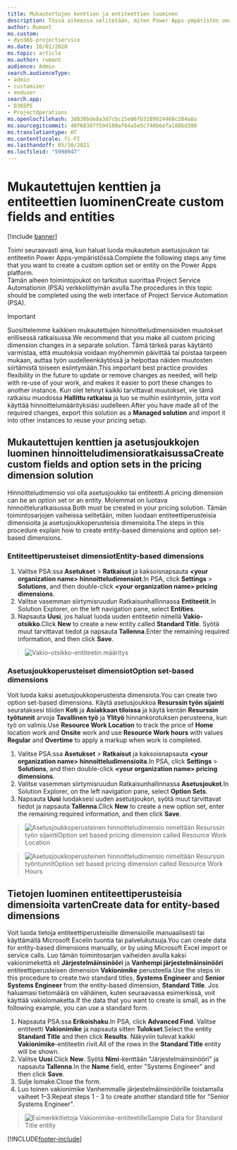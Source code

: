 ```yaml
---
title: Mukautettujen kenttien ja entiteettien luominen
description: Tässä aiheessa selitetään, miten Power Apps-ympäristön omassa ratkaisussasi luodaan asetusjoukkoja ja entiteettejä.
author: Rumant
ms.custom:
- dyn365-projectservice
ms.date: 10/01/2020
ms.topic: article
ms.author: rumant
audience: Admin
search.audienceType:
- admin
- customizer
- enduser
search.app:
- D365PS
- ProjectOperations
ms.openlocfilehash: 3d838bde8a3d7cbc15e06fb3289924468c284a8a
ms.sourcegitcommit: 40f68387f594180af64a5e5c748b6efa188bd300
ms.translationtype: HT
ms.contentlocale: fi-FI
ms.lasthandoff: 05/10/2021
ms.locfileid: "5998947"
---
```

# <a name="create-custom-fields-and-entities"></a><span data-ttu-id="dc0d6-103">Mukautettujen kenttien ja entiteettien luominen</span><span class="sxs-lookup"><span data-stu-id="dc0d6-103">Create custom fields and entities</span></span> 

[!include [banner](../includes/psa-now-project-operations.md)]

<span data-ttu-id="dc0d6-104">Toimi seuraavasti aina, kun haluat luoda mukautetun asetusjoukon tai entiteetin Power Apps-ympäristössä.</span><span class="sxs-lookup"><span data-stu-id="dc0d6-104">Complete the following steps any time that you want to create a custom option set or entity on the Power Apps platform.</span></span>  
<span data-ttu-id="dc0d6-105">Tämän aiheen toimintojoukot on tarkoitus suorittaa Project Service Automationin (PSA) verkkoliittymän avulla.</span><span class="sxs-lookup"><span data-stu-id="dc0d6-105">The procedures in this topic should be completed using the web interface of Project Service Automation (PSA).</span></span>

> [!IMPORTANT]
> <span data-ttu-id="dc0d6-106">Suosittelemme kaikkien mukautettujen hinnoitteludimensioiden muutokset erillisessä ratkaisussa.</span><span class="sxs-lookup"><span data-stu-id="dc0d6-106">We recommend that you make all custom pricing dimension changes in a separate solution.</span></span> <span data-ttu-id="dc0d6-107">Tämä tärkeä paras käytäntö varmistaa, että muutoksia voidaan myöhemmin päivittää tai poistaa tarpeen mukaan, auttaa työn uudelleenkäytössä ja helpottaa näiden muutosten siirtämistä toiseen esiintymään.</span><span class="sxs-lookup"><span data-stu-id="dc0d6-107">This important best practice provides flexibility in the future to update or remove changes as needed, will help with re-use of your work, and makes it easier to port these changes to another instance.</span></span> <span data-ttu-id="dc0d6-108">Kun olet tehnyt kaikki tarvittavat muutokset, vie tämä ratkaisu muodossa **Hallittu ratkaisu** ja tuo se muihin esiintymiin, jotta voit käyttää hinnoittelumäärityksiäsi uudelleen.</span><span class="sxs-lookup"><span data-stu-id="dc0d6-108">After you have made all of the required changes, export this solution as a **Managed solution** and import it into other instances to reuse your pricing setup.</span></span>

  
## <a name="create-custom-fields-and-option-sets-in-the-pricing-dimension-solution"></a><span data-ttu-id="dc0d6-109">Mukautettujen kenttien ja asetusjoukkojen luominen hinnoitteludimensioratkaisussa</span><span class="sxs-lookup"><span data-stu-id="dc0d6-109">Create custom fields and option sets in the pricing dimension solution</span></span>

<span data-ttu-id="dc0d6-110">Hinnoitteludimensio voi olla asetusjoukko tai entiteetti.</span><span class="sxs-lookup"><span data-stu-id="dc0d6-110">A pricing dimension can be an option set or an entity.</span></span> <span data-ttu-id="dc0d6-111">Molemmat on luotava hinnoitteluratkaisussa.</span><span class="sxs-lookup"><span data-stu-id="dc0d6-111">Both must be created in your pricing solution.</span></span> <span data-ttu-id="dc0d6-112">Tämän toimintosarjojen vaiheissa selitetään, miten luodaan entiteettiperusteisia dimensioita ja asetusjoukkoperusteisia dimensioita.</span><span class="sxs-lookup"><span data-stu-id="dc0d6-112">The steps in this procedure explain how to create entity-based dimensions and option set-based dimensions.</span></span>

### <a name="entity-based-dimensions"></a><span data-ttu-id="dc0d6-113">Entiteettiperusteiset dimensiot</span><span class="sxs-lookup"><span data-stu-id="dc0d6-113">Entity-based dimensions</span></span>

1. <span data-ttu-id="dc0d6-114">Valitse PSA:ssa **Asetukset** > **Ratkaisut** ja kaksoisnapsauta **\<your organization name> hinnoitteludimensiot**.</span><span class="sxs-lookup"><span data-stu-id="dc0d6-114">In PSA, click **Settings** > **Solutions**, and then double-click **\<your organization name> pricing dimensions**.</span></span>
2. <span data-ttu-id="dc0d6-115">Valitse vasemman siirtymisruudun Ratkaisunhallinnassa **Entiteetit**.</span><span class="sxs-lookup"><span data-stu-id="dc0d6-115">In Solution Explorer, on the left navigation pane, select **Entities**.</span></span>
3. <span data-ttu-id="dc0d6-116">Napsauta **Uusi**, jos haluat luoda uuden entiteetin nimellä **Vakio-otsikko**.</span><span class="sxs-lookup"><span data-stu-id="dc0d6-116">Click **New** to create a new entity called **Standard Title**.</span></span> <span data-ttu-id="dc0d6-117">Syötä muut tarvittavat tiedot ja napsauta **Tallenna**.</span><span class="sxs-lookup"><span data-stu-id="dc0d6-117">Enter the remaining required information, and then click **Save**.</span></span>

> ![Vakio-otsikko-entiteetin määritys](media/Standard-Title-entity-definition.png)


### <a name="option-set-based-dimensions"></a><span data-ttu-id="dc0d6-119">Asetusjoukkoperusteiset dimensiot</span><span class="sxs-lookup"><span data-stu-id="dc0d6-119">Option set-based dimensions</span></span> 
<span data-ttu-id="dc0d6-120">Voit luoda kaksi asetusjoukkoperusteista dimensiota.</span><span class="sxs-lookup"><span data-stu-id="dc0d6-120">You can create two option set-based dimensions.</span></span> <span data-ttu-id="dc0d6-121">Käytä asetusjoukkoa **Resurssin työn sijainti** seurataksesi töiden **Koti** ja **Asiakkaan tiloissa** ja käytä kentän **Resurssin työtunnit** arvoja **Tavallinen työ** ja **Ylityö** hinnankorotuksen perusteena, kun työ on valmis.</span><span class="sxs-lookup"><span data-stu-id="dc0d6-121">Use **Resource Work Location** to track the price of **Home** location work and **Onsite** work and use **Resource Work hours** with values **Regular** and **Overtime** to apply a markup when work is completed.</span></span>


1. <span data-ttu-id="dc0d6-122">Valitse PSA:ssa **Asetukset** > **Ratkaisut** ja kaksoisnapsauta **\<your organization name> hinnoitteludimensioita**.</span><span class="sxs-lookup"><span data-stu-id="dc0d6-122">In PSA, click **Settings** > **Solutions**, and then double-click  **\<your organization name> pricing dimensions**.</span></span> 
2. <span data-ttu-id="dc0d6-123">Valitse vasemman siirtymisruudun Ratkaisunhallinnassa **Asetusjoukot**.</span><span class="sxs-lookup"><span data-stu-id="dc0d6-123">In Solution Explorer, on the left navigation pane, select  **Option Sets**.</span></span> 
3. <span data-ttu-id="dc0d6-124">Napsauta **Uusi** luodaksesi uuden asetusjoukon, syötä muut tarvittavat tiedot ja napsauta **Tallenna**.</span><span class="sxs-lookup"><span data-stu-id="dc0d6-124">Click **New** to create a new option set, enter the remaining required information, and then click **Save**.</span></span>

> ![<span data-ttu-id="dc0d6-125">Asetusjoukkoperusteinen hinnoitteludimensio nimeltään Resurssin työn sijainti</span><span class="sxs-lookup"><span data-stu-id="dc0d6-125">Option set based pricing dimension called Resource Work Location</span></span> ](media/Option-set-PD-called-Resource-Work-Location.png)

> ![<span data-ttu-id="dc0d6-126">Asetusjoukkoperusteinen hinnoitteludimensio nimeltään Resurssin työntunnit</span><span class="sxs-lookup"><span data-stu-id="dc0d6-126">Option set based pricing dimension called Resource Work Hours</span></span> ](media/Option-set-PD-called-Resource-Work-Hours.PNG)


## <a name="create-data-for-entity-based-dimensions"></a><span data-ttu-id="dc0d6-127">Tietojen luominen entiteettiperusteisia dimensioita varten</span><span class="sxs-lookup"><span data-stu-id="dc0d6-127">Create data for entity-based dimensions</span></span>

<span data-ttu-id="dc0d6-128">Voit luoda tietoja entiteettiperusteisille dimensioille manuaalisesti tai käyttämällä Microsoft Excelin tuontia tai palvelukutsuja.</span><span class="sxs-lookup"><span data-stu-id="dc0d6-128">You can create data for entity-based dimensions manually, or by using Microsoft Excel import or service calls.</span></span> <span data-ttu-id="dc0d6-129">Luo tämän toimintosarjan vaiheiden avulla kaksi vakionimekettä eli **Järjestelmäinsinööri** ja **Vanhempi järjestelmäinsinööri** entiteettiperusteisen dimension **Vakionimike** perusteella.</span><span class="sxs-lookup"><span data-stu-id="dc0d6-129">Use the steps in this procedure to create two standard titles, **Systems Engineer** and **Senior Systems Engineer** from the entity-based dimension, **Standard Title**.</span></span> <span data-ttu-id="dc0d6-130">Jos haluamasi tietomäärä on vähäinen, kuten seuraavassa esimerkissä, voit käyttää vakiolomaketta.</span><span class="sxs-lookup"><span data-stu-id="dc0d6-130">If the data that you want to create is small, as in the following example, you can use a standard form.</span></span>

1. <span data-ttu-id="dc0d6-131">Napsauta PSA:ssa **Erikoishaku**.</span><span class="sxs-lookup"><span data-stu-id="dc0d6-131">In PSA, click **Advanced Find**.</span></span> <span data-ttu-id="dc0d6-132">Valitse entiteetti **Vakionimike** ja napsauta sitten **Tulokset**.</span><span class="sxs-lookup"><span data-stu-id="dc0d6-132">Select the entity **Standard Title** and then click **Results**.</span></span> <span data-ttu-id="dc0d6-133">Näkyviin tulevat kaikki **Vakionimike**-entiteetin rivit.</span><span class="sxs-lookup"><span data-stu-id="dc0d6-133">All of the rows in the **Standard Title** entity will be shown.</span></span>
2. <span data-ttu-id="dc0d6-134">Valitse **Uusi**.</span><span class="sxs-lookup"><span data-stu-id="dc0d6-134">Click **New**.</span></span> <span data-ttu-id="dc0d6-135">Syötä **Nimi**-kenttään "Järjestelmäinsinööri" ja napsauta **Tallenna**.</span><span class="sxs-lookup"><span data-stu-id="dc0d6-135">In the **Name** field, enter "Systems Engineer" and then click **Save**.</span></span>
3. <span data-ttu-id="dc0d6-136">Sulje lomake.</span><span class="sxs-lookup"><span data-stu-id="dc0d6-136">Close the form.</span></span> 
4. <span data-ttu-id="dc0d6-137">Luo toinen vakionimike Vanhemmalle järjestelmäinsinöörille toistamalla vaiheet 1–3.</span><span class="sxs-lookup"><span data-stu-id="dc0d6-137">Repeat steps 1 - 3 to create another standard title for "Senior Systems Engineer".</span></span>

> ![<span data-ttu-id="dc0d6-138">Esimerkkitietoja Vakionimike-entiteetille</span><span class="sxs-lookup"><span data-stu-id="dc0d6-138">Sample Data for Standard Title entity</span></span> ](media/ST-data.png)




[!INCLUDE[footer-include](../includes/footer-banner.md)]